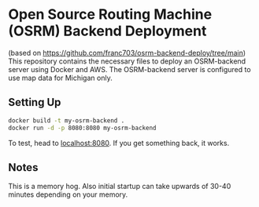 # Open Source Routing Machine (OSRM) Backend Deployment

(based on https://github.com/franc703/osrm-backend-deploy/tree/main)
This repository contains the necessary files to deploy an OSRM-backend server using Docker and AWS. The OSRM-backend server is configured to use map data for Michigan only.

## Setting Up

```bash
docker build -t my-osrm-backend .
docker run -d -p 8080:8080 my-osrm-backend
```

To test, head to [localhost:8080](http://localhost:8080/route/v1/driving/-83.7778416,42.2542447;-83.7401024,42.2787389?steps=true). If you get something back, it works.

## Notes

This is a memory hog. Also initial startup can take upwards of 30-40 minutes depending on your memory.
